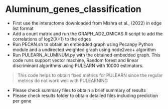 # Aluminum_genes_classification

- First use the interactome downloaded from Mishra et al., (2022) in edge list format
- Add a count matrix and run the GRAPH_AD2_OMICAS.R script to add the correlations of log2(X+1) to the edges
- Run PECAN.sh to obtain an embedded graph using Pecanpy Python module and a undirected weighted graph using node2vec+ algorithm
- Run PULEARN_ALUMINUM.py with the obtained embedded graph. This code runs support vector machine, Random forest and linear discriminant algorithms using PULEARN with 10000 estimators. 
> This code helps to obtain fixed metrics for PULEARN since the regular metrics do not work well with PULEARNING

- Please check summary files to obtain a brief summary of results
- Please check results folder to obtain detailed files including prediction per gene
